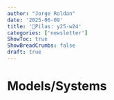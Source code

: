```yaml
---
author: "Jorge Roldan"
date: '2025-06-09'
title: '🔋Pilas: y25-w24'
categories: ['newsletter']
ShowToc: true
ShowBreadCrumbs: false
draft: true
---
```


# Models/Systems
